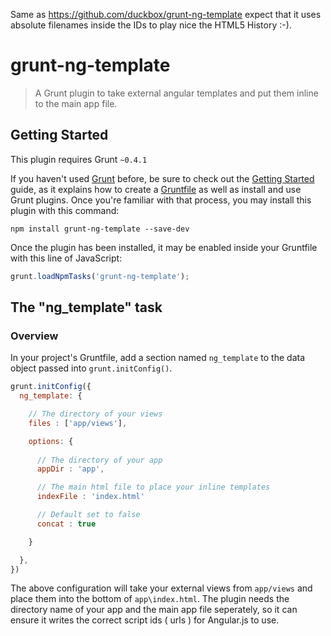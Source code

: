 Same as https://github.com/duckbox/grunt-ng-template expect that it uses absolute filenames inside the IDs to play nice the HTML5 History :-).

# grunt-ng-template

> A Grunt plugin to take external angular templates and put them inline to the main app file.

## Getting Started
This plugin requires Grunt `~0.4.1`

If you haven't used [Grunt](http://gruntjs.com/) before, be sure to check out the [Getting Started](http://gruntjs.com/getting-started) guide, as it explains how to create a [Gruntfile](http://gruntjs.com/sample-gruntfile) as well as install and use Grunt plugins. Once you're familiar with that process, you may install this plugin with this command:

```shell
npm install grunt-ng-template --save-dev
```

Once the plugin has been installed, it may be enabled inside your Gruntfile with this line of JavaScript:

```js
grunt.loadNpmTasks('grunt-ng-template');
```

## The "ng_template" task

### Overview
In your project's Gruntfile, add a section named `ng_template` to the data object passed into `grunt.initConfig()`.

```js
grunt.initConfig({
  ng_template: {

    // The directory of your views
    files : ['app/views'],

    options: {
      
      // The directory of your app
      appDir : 'app',

      // The main html file to place your inline templates
      indexFile : 'index.html'

      // Default set to false
      concat : true

    }

  },
})
```

The above configuration will take your external views from `app/views` and place them into the bottom of `app\index.html`. The plugin needs the directory name of your app and the main app file seperately, so it can ensure it writes the correct script ids ( urls ) for Angular.js to use.
